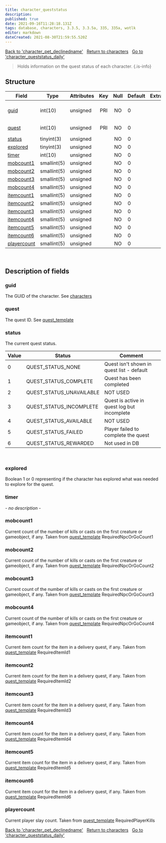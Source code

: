 ```yaml
---
title: character_queststatus
description: 
published: true
date: 2021-09-16T11:28:18.131Z
tags: database, characters, 3.3.5, 3.3.5a, 335, 335a, wotlk
editor: markdown
dateCreated: 2021-08-30T21:59:55.520Z
---
```


<a href="https://trinitycore.info/en/database/335/characters/character_pet_declinedname" class="mt-5 v-btn v-btn--depressed v-btn--flat v-btn--outlined theme--light v-size--default darkblue--text text--lighten-3"><span class="v-btn__content"><i aria-hidden="true" class="v-icon notranslate v-icon--left mdi mdi-arrow-left theme--light"></i><span>Back to 'character_pet_declinedname'</span></span></a>&nbsp;&nbsp;&nbsp;<a href="https://trinitycore.info/en/database/335/characters/home" class="mt-5 v-btn v-btn--depressed v-btn--flat v-btn--outlined theme--light v-size--default darkblue--text text--lighten-3"><span class="v-btn__content"><i aria-hidden="true" class="v-icon notranslate v-icon--left mdi mdi-home-outline theme--light"></i><span>Return to characters</span></span></a>&nbsp;&nbsp;&nbsp;<a href="https://trinitycore.info/en/database/335/characters/character_queststatus_daily" class="mt-5 v-btn v-btn--depressed v-btn--flat v-btn--outlined theme--light v-size--default darkblue--text text--lighten-3"><span class="v-btn__content"><span>Go to 'character_queststatus_daily'</span><i aria-hidden="true" class="v-icon notranslate v-icon--right mdi mdi-arrow-right theme--light"></i></span></a>

> Holds information on the quest status of each character.
{.is-info}


## Structure

| Field | Type | Attributes | Key | Null | Default | Extra | Comment |
| --- | --- | --- | :---: | :---: | --- | --- | --- |
| [guid](#guid) | int(10) | unsigned | PRI | NO | 0 |  | Global Unique Identifier |
| [quest](#quest) | int(10) | unsigned | PRI | NO | 0 |  | Quest Identifier |
| [status](#status) | tinyint(3) | unsigned |  | NO | 0 |  |  |
| [explored](#explored) | tinyint(3) | unsigned |  | NO | 0 |  |  |
| [timer](#timer) | int(10) | unsigned |  | NO | 0 |  |  |
| [mobcount1](#mobcount1) | smallint(5) | unsigned |  | NO | 0 |  |  |
| [mobcount2](#mobcount2) | smallint(5) | unsigned |  | NO | 0 |  |  |
| [mobcount3](#mobcount3) | smallint(5) | unsigned |  | NO | 0 |  |  |
| [mobcount4](#mobcount4) | smallint(5) | unsigned |  | NO | 0 |  |  |
| [itemcount1](#itemcount1) | smallint(5) | unsigned |  | NO | 0 |  |  |
| [itemcount2](#itemcount2) | smallint(5) | unsigned |  | NO | 0 |  |  |
| [itemcount3](#itemcount3) | smallint(5) | unsigned |  | NO | 0 |  |  |
| [itemcount4](#itemcount4) | smallint(5) | unsigned |  | NO | 0 |  |  |
| [itemcount5](#itemcount5) | smallint(5) | unsigned |  | NO | 0 |  |  |
| [itemcount6](#itemcount6) | smallint(5) | unsigned |  | NO | 0 |  |  |
| [playercount](#playercount) | smallint(5) | unsigned |  | NO | 0 |  |  |
&nbsp;
## Description of fields

### guid
The GUID of the character.
See [characters](/database/335/characters/characters)
&nbsp;

### quest
The quest ID. 
See [quest_template](/database/335/world/quest_template)
&nbsp;

### status
The current quest status.

Value | Status | Comment
-- | -- | --
0 | QUEST_STATUS_NONE | Quest isn't shown in quest list - default
1 | QUEST_STATUS_COMPLETE | Quest has been completed
2 | QUEST_STATUS_UNAVAILABLE | NOT USED
3 | QUEST_STATUS_INCOMPLETE | Quest is active in quest log but incomplete
4 | QUEST_STATUS_AVAILABLE | NOT USED
5 | QUEST_STATUS_FAILED | Player failed to complete the quest
6 | QUEST_STATUS_REWARDED | Not used in DB
&nbsp;

### explored
Boolean 1 or 0 representing if the character has explored what was needed to explore for the quest.
&nbsp;

### timer
*- no description -*
&nbsp;

### mobcount1
Current count of the number of kills or casts on the first creature or gameobject, if any.
Taken from [quest_template](/database/335/world/quest_template) RequiredNpcOrGoCount1
&nbsp;

### mobcount2
Current count of the number of kills or casts on the first creature or gameobject, if any.
Taken from [quest_template](/database/335/world/quest_template) RequiredNpcOrGoCount2
&nbsp;

### mobcount3
Current count of the number of kills or casts on the first creature or gameobject, if any.
Taken from [quest_template](/database/335/world/quest_template) RequiredNpcOrGoCount3
&nbsp;

### mobcount4
Current count of the number of kills or casts on the first creature or gameobject, if any.
Taken from [quest_template](/database/335/world/quest_template) RequiredNpcOrGoCount4
&nbsp;

### itemcount1
Current item count for the item in a delivery quest, if any.
Taken from [quest_template](/database/335/world/quest_template) RequiredItemId1
&nbsp;

### itemcount2
Current item count for the item in a delivery quest, if any.
Taken from [quest_template](/database/335/world/quest_template) RequiredItemId2
&nbsp;

### itemcount3
Current item count for the item in a delivery quest, if any.
Taken from [quest_template](/database/335/world/quest_template) RequiredItemId3
&nbsp;

### itemcount4
Current item count for the item in a delivery quest, if any.
Taken from [quest_template](/database/335/world/quest_template) RequiredItemId4
&nbsp;

### itemcount5
Current item count for the item in a delivery quest, if any.
Taken from [quest_template](/database/335/world/quest_template) RequiredItemId5
&nbsp;

### itemcount6
Current item count for the item in a delivery quest, if any.
Taken from [quest_template](/database/335/world/quest_template) RequiredItemId6
&nbsp;

### playercount
Current player slay count.
Taken from [quest_template](/database/335/world/quest_template) RequiredPlayerKills
&nbsp;

<a href="https://trinitycore.info/en/database/335/characters/character_pet_declinedname" class="mt-5 v-btn v-btn--depressed v-btn--flat v-btn--outlined theme--light v-size--default darkblue--text text--lighten-3"><span class="v-btn__content"><i aria-hidden="true" class="v-icon notranslate v-icon--left mdi mdi-arrow-left theme--light"></i><span>Back to 'character_pet_declinedname'</span></span></a>&nbsp;&nbsp;&nbsp;<a href="https://trinitycore.info/en/database/335/characters/home" class="mt-5 v-btn v-btn--depressed v-btn--flat v-btn--outlined theme--light v-size--default darkblue--text text--lighten-3"><span class="v-btn__content"><i aria-hidden="true" class="v-icon notranslate v-icon--left mdi mdi-home-outline theme--light"></i><span>Return to characters</span></span></a>&nbsp;&nbsp;&nbsp;<a href="https://trinitycore.info/en/database/335/characters/character_queststatus_daily" class="mt-5 v-btn v-btn--depressed v-btn--flat v-btn--outlined theme--light v-size--default darkblue--text text--lighten-3"><span class="v-btn__content"><span>Go to 'character_queststatus_daily'</span><i aria-hidden="true" class="v-icon notranslate v-icon--right mdi mdi-arrow-right theme--light"></i></span></a>


